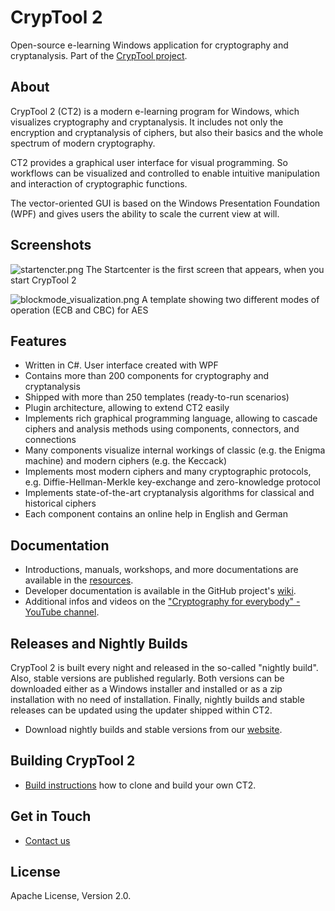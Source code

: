 # CrypTool 2

Open-source e-learning Windows application for cryptography and cryptanalysis. Part of the [CrypTool project](https://www.cryptool.org).

## About

CrypTool 2 (CT2) is a modern e-learning program for Windows, which visualizes cryptography and cryptanalysis. It includes not only the encryption and cryptanalysis of ciphers, but also their basics and the whole spectrum of modern cryptography. 

CT2 provides a graphical user interface for visual programming. So workflows can be visualized and controlled to enable intuitive manipulation and interaction of cryptographic functions.

The vector-oriented GUI is based on the Windows Presentation Foundation (WPF) and gives users the ability to scale the current view at will.

## Screenshots

![startencter.png](https://github.com/CrypToolProject/CrypTool-2/blob/main/documentation/images/startcenter.png)
The Startcenter is the first screen that appears, when you start CrypTool 2

![blockmode_visualization.png](https://github.com/CrypToolProject/CrypTool-2/blob/main/documentation/images/blockmode_visualization.png)
A template showing two different modes of operation (ECB and CBC) for AES

## Features

* Written in C#. User interface created with WPF
* Contains more than 200 components for cryptography and cryptanalysis
* Shipped with more than 250 templates (ready-to-run scenarios)
* Plugin architecture, allowing to extend CT2 easily
* Implements rich graphical programming language, allowing to cascade ciphers and analysis methods using components, connectors, and connections
* Many components visualize internal workings of classic (e.g. the Enigma machine) and modern ciphers (e.g. the Keccack)
* Implements most modern ciphers and many cryptographic protocols, e.g. Diffie-Hellman-Merkle key-exchange and zero-knowledge protocol
* Implements state-of-the-art cryptanalysis algorithms for classical and historical ciphers
* Each component contains an online help in English and German

## Documentation

* Introductions, manuals, workshops, and more documentations are available in the [resources](https://www.cryptool.org/en/ct2/resources).
* Developer documentation is available in the GitHub project's [wiki](https://github.com/CrypToolProject/CrypTool-2/wiki).
* Additional infos and videos on the ["Cryptography for everybody" - YouTube channel](https://www.youtube.com/c/CrypTool2).

## Releases and Nightly Builds

CrypTool 2 is built every night and released in the so-called "nightly build". Also, stable versions are published regularly. Both versions can be downloaded either as a Windows installer and installed or as a zip installation with no need of installation. Finally, nightly builds and stable releases can be updated using the updater shipped within CT2.

* Download nightly builds and stable versions from our [website](https://www.cryptool.org/en/ct2/downloads).

## Building CrypTool 2

* [Build instructions](https://github.com/CrypToolProject/CrypTool-2/wiki/Build-Instructions) how to clone and build your own CT2.

## Get in Touch

* [Contact us](https://www.cryptool.org/en/contact)

## License

Apache License, Version 2.0.
